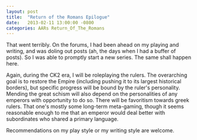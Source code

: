 ```yaml
---
layout: post
title:  "Return of the Romans Epilogue"
date:   2013-02-11 13:00:00 -0800
categories: AARs Return_Of_The_Romans
---
```

That went terribly. On the forums, I had been ahead on my playing and writing, and was doling out posts (ah, the days when I had a buffer of posts). So I was able to promptly start a new series. The same shall happen here.

Again, during the CK2 era, I will be roleplaying the rulers. The overarching goal is to restore the Empire (including pushing it to its largest historical borders), but specific progress will be bound by the ruler's personality. Mending the great schism will also depend on the personalities of any emperors with opportunity to do so. There will be favoritism towards greek rulers. That one's mostly some long-term meta-gaming, though it seems reasonable enough to me that an emperor would deal better with subordinates who shared a primary language.

Recommendations on my play style or my writing style are welcome.